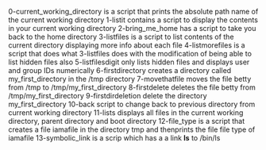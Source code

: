 0-current_working_directory is a script that prints the absolute path name of the current working directory
1-listit contains a script to display the contents in your current working directory
2-bring_me_home has a script to take you back to the home directory
3-listfiles is a script to list contents of the current directory displaying more info about each file
4-listmorefiles is a script that does what 3-listfiles does with the modification of being able to list hidden files also
5-listfilesdigit only lists hidden files and displays user and group IDs numerically
6-firstdirectory creates a directory called my_first_directory in the /tmp directory
7-movethatfile moves the file betty from /tmp to /tmp/my_first_directory
8-firstdelete deletes the file betty from /tmp/my_first_directory
9-firstdirdeletion delete the directory my_first_directory
10-back script to change back to previous directory from current working directory
11-lists displays all files in the current working directory, parent directory and boot directory
12-file_type is a script that creates a file iamafile in the directory tmp and thenprints the file file type of iamafile
13-symbolic_link is a scrip which has a a link __ls__ to /bin/ls